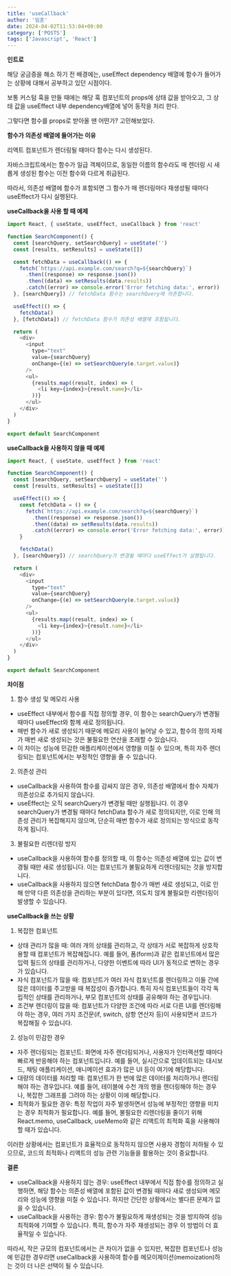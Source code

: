 ```yaml
---
title: 'useCallback'
author: '임훈'
date: 2024-04-02T11:53:04+09:00
category: ['POSTS']
tags: ['Javascript', 'React']
---
```


**인트로**

해당 궁금증을 해소 하기 전 배경에는, useEffect dependency 배열에 함수가 들어가는 상황에 대해서 공부하고 있던 시점이다.

보통 커스텀 훅을 만들 때에는 해당 훅 컴포넌트의 props에 상태 값을 받아오고, 그 상태 값을 useEffect 내부 dependency배열에 넣어 동작을 처리 한다.

그렇다면 함수를 props로 받아올 땐 어떤가? 고민해보았다.

**함수가 의존성 배열에 들어가는 이유**

리액트 컴포넌트가 렌더링될 때마다 함수는 다시 생성된다.

자바스크립트에서는 함수가 일급 객체이므로, 동일한 이름의 함수라도 매 렌더링 시 새롭게 생성된 함수는 이전 함수와 다르게 취급된다.

따라서, 의존성 배열에 함수가 포함되면 그 함수가 매 렌더링마다 재생성될 때마다 useEffect가 다시 실행된다.

**useCallback을 사용 할 때 예제**

```js
import React, { useState, useEffect, useCallback } from 'react'

function SearchComponent() {
  const [searchQuery, setSearchQuery] = useState('')
  const [results, setResults] = useState([])

  const fetchData = useCallback(() => {
    fetch(`https://api.example.com/search?q=${searchQuery}`)
      .then((response) => response.json())
      .then((data) => setResults(data.results))
      .catch((error) => console.error('Error fetching data:', error))
  }, [searchQuery]) // fetchData 함수는 searchQuery에 의존합니다.

  useEffect(() => {
    fetchData()
  }, [fetchData]) // fetchData 함수가 의존성 배열에 포함됩니다.

  return (
    <div>
      <input
        type="text"
        value={searchQuery}
        onChange={(e) => setSearchQuery(e.target.value)}
      />
      <ul>
        {results.map((result, index) => (
          <li key={index}>{result.name}</li>
        ))}
      </ul>
    </div>
  )
}

export default SearchComponent
```

**useCallback을 사용하지 않을 때 예제**

```js
import React, { useState, useEffect } from 'react'

function SearchComponent() {
  const [searchQuery, setSearchQuery] = useState('')
  const [results, setResults] = useState([])

  useEffect(() => {
    const fetchData = () => {
      fetch(`https://api.example.com/search?q=${searchQuery}`)
        .then((response) => response.json())
        .then((data) => setResults(data.results))
        .catch((error) => console.error('Error fetching data:', error))
    }

    fetchData()
  }, [searchQuery]) // searchQuery가 변경될 때마다 useEffect가 실행됩니다.

  return (
    <div>
      <input
        type="text"
        value={searchQuery}
        onChange={(e) => setSearchQuery(e.target.value)}
      />
      <ul>
        {results.map((result, index) => (
          <li key={index}>{result.name}</li>
        ))}
      </ul>
    </div>
  )
}

export default SearchComponent
```

**차이점**

1. 함수 생성 및 메모리 사용
- useEffect 내부에서 함수를 직접 정의할 경우, 이 함수는 searchQuery가 변경될 때마다 useEffect와 함께 새로 정의됩니다.
- 매번 함수가 새로 생성되기 때문에 메모리 사용이 늘어날 수 있고, 함수의 정의 자체가 매번 새로 생성되는 것은 불필요한 연산을 초래할 수 있습니다.
- 이 차이는 성능에 민감한 애플리케이션에서 영향을 미칠 수 있으며, 특히 자주 렌더링되는 컴포넌트에서는 부정적인 영향을 줄 수 있습니다.

2. 의존성 관리
- useCallback을 사용하여 함수를 감싸지 않은 경우, 의존성 배열에서 함수 자체가 의존성으로 추가되지 않습니다.
- useEffect는 오직 searchQuery가 변경될 때만 실행됩니다. 이 경우 searchQuery가 변경될 때마다 fetchData 함수가 새로 정의되지만, 이로 인해 의존성 관리가 복잡해지지 않으며, 단순히 매번 함수가 새로 정의되는 방식으로 동작하게 됩니다.

3. 불필요한 리렌더링 방지
- useCallback을 사용하여 함수를 정의할 때, 이 함수는 의존성 배열에 있는 값이 변경될 때만 새로 생성됩니다. 이는 컴포넌트가 불필요하게 리렌더링되는 것을 방지합니다.
- useCallback을 사용하지 않으면 fetchData 함수가 매번 새로 생성되고, 이로 인해 만약 다른 의존성을 관리하는 부분이 있다면, 의도치 않게 불필요한 리렌더링이 발생할 수 있습니다.

**useCallback을 쓰는 상황**

1. 복잡한 컴포넌트
- 상태 관리가 많을 때: 여러 개의 상태를 관리하고, 각 상태가 서로 복잡하게 상호작용할 때 컴포넌트가 복잡해집니다. 예를 들어, 폼(form)과 같은 컴포넌트에서 많은 입력 필드의 상태를 관리하거나, 다양한 이벤트에 따라 UI가 동적으로 변하는 경우가 있습니다.
- 자식 컴포넌트가 많을 때: 컴포넌트가 여러 자식 컴포넌트를 렌더링하고 이들 간에 많은 데이터를 주고받을 때 복잡성이 증가합니다. 특히 자식 컴포넌트들이 각각 독립적인 상태를 관리하거나, 부모 컴포넌트의 상태를 공유해야 하는 경우입니다.
- 조건부 렌더링이 많을 때: 컴포넌트가 다양한 조건에 따라 서로 다른 UI를 렌더링해야 하는 경우, 여러 가지 조건문(if, switch, 삼항 연산자 등)이 사용되면서 코드가 복잡해질 수 있습니다.

2. 성능이 민감한 경우
- 자주 렌더링되는 컴포넌트: 화면에 자주 렌더링되거나, 사용자가 인터랙션할 때마다 빠르게 반응해야 하는 컴포넌트입니다. 예를 들어, 실시간으로 업데이트되는 대시보드, 채팅 애플리케이션, 애니메이션 효과가 많은 UI 등이 여기에 해당합니다.
- 대량의 데이터를 처리할 때: 컴포넌트가 한 번에 많은 데이터를 처리하거나 렌더링해야 하는 경우입니다. 예를 들어, 테이블에 수천 개의 행을 렌더링해야 하는 경우나, 복잡한 그래프를 그려야 하는 상황이 이에 해당합니다.
- 최적화가 필요한 경우: 특정 작업이 자주 발생하면서 성능에 부정적인 영향을 미치는 경우 최적화가 필요합니다. 예를 들어, 불필요한 리렌더링을 줄이기 위해 React.memo, useCallback, useMemo와 같은 리액트의 최적화 훅을 사용해야 할 때가 있습니다.

이러한 상황에서는 컴포넌트가 효율적으로 동작하지 않으면 사용자 경험이 저하될 수 있으므로, 코드의 최적화나 리액트의 성능 관련 기능들을 활용하는 것이 중요합니다.

**결론**
- useCallback을 사용하지 않는 경우: useEffect 내부에서 직접 함수를 정의하고 실행하면, 해당 함수는 의존성 배열에 포함된 값이 변경될 때마다 새로 생성되며 메모리와 성능에 영향을 미칠 수 있습니다. 하지만 간단한 상황에서는 별다른 문제가 없을 수 있습니다.
- useCallback을 사용하는 경우: 함수가 불필요하게 재생성되는 것을 방지하여 성능 최적화에 기여할 수 있습니다. 특히, 함수가 자주 재생성되는 경우 이 방법이 더 효율적일 수 있습니다.

따라서, 작은 규모의 컴포넌트에서는 큰 차이가 없을 수 있지만, 복잡한 컴포넌트나 성능에 민감한 경우라면 useCallback을 사용하여 함수를 메모이제이션(memoization)하는 것이 더 나은 선택이 될 수 있습니다.
